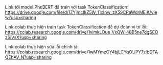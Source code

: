 Link tới model PhoBERT đã train với task TokenClassification: https://drive.google.com/file/d/1ZYjmclkZ5W_11cInw_zX59CPaWdrMElK/view?usp=sharing

Link colab thực hiện train task TokenClassification để dự đoán vị trí lỗi:
https://colab.research.google.com/drive/1vlmkLOue_VxQW_48B5ne7dgSEOzSiVsX?usp=sharing

Link colab thực hiện sửa lỗi chính tả:
https://colab.research.google.com/drive/1wMYmzOY4bjLCYqOUPY7zlbDTAQEhAV_N?usp=sharing
